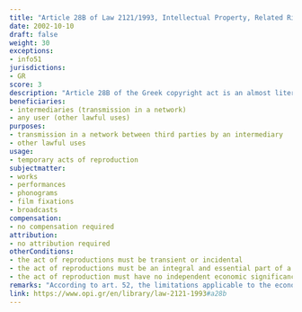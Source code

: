 ```yaml
---
title: "Article 28B of Law 2121/1993, Intellectual Property, Related Rights and Cultural Issues"
date: 2002-10-10 
draft: false
weight: 30
exceptions:
- info51
jurisdictions:
- GR
score: 3
description: "Article 28B of the Greek copyright act is an almost literal implementation of the generic exception in Article 5(1) of the InfoSoc Directive. It allows temporary acts of reproduction - transient or incidental, which are an integral and essential part of a technological process and whose sole purpose is to enable: a) a transmission in a network between third parties by an intermediary or b) a lawful use of a work or other protected subject-matter, and which have no independent economic significance, are exempted from the reproduction right." 
beneficiaries:
- intermediaries (transmission in a network)
- any user (other lawful uses)
purposes: 
- transmission in a network between third parties by an intermediary
- other lawful uses
usage:
- temporary acts of reproduction
subjectmatter:
- works
- performances
- phonograms
- film fixations
- broadcasts
compensation:
- no compensation required
attribution: 
- no attribution required
otherConditions: 
- the act of reproductions must be transient or incidental
- the act of reproductions must be an integral and essential part of a technological process
- the act of reproduction must have no independent economic significance
remarks: "According to art. 52, the limitations applicable to the economic right of copyright apply mutatis mutandis to related rights."
link: https://www.opi.gr/en/library/law-2121-1993#a28b
---
```

